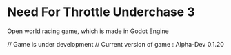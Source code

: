 # Need For Throttle Underchase 3
  Open world racing game, which is made in Godot Engine

// Game is under development
// Current version of game : Alpha-Dev 0.1.20
